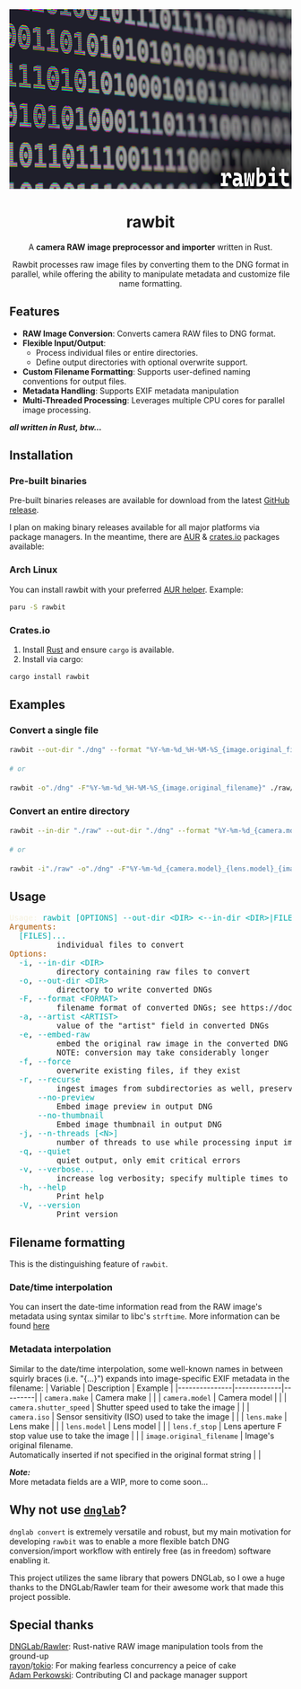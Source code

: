 <div align="center">
<img width="640" height="320" src="https://raw.githubusercontent.com/cartercanedy/rawbit/refs/heads/master/res/rawbit.png"/>
<br>

# rawbit

A **camera RAW image preprocessor and importer** written in Rust.  

Rawbit processes raw image files by converting them to the DNG format in parallel,
while offering the ability to manipulate metadata and customize file name formatting.

</div>

## Features

- **RAW Image Conversion**: Converts camera RAW files to DNG format.
- **Flexible Input/Output**:
  - Process individual files or entire directories.
  - Define output directories with optional overwrite support.
- **Custom Filename Formatting**: Supports user-defined naming conventions for output files.
- **Metadata Handling**: Supports EXIF metadata manipulation
- **Multi-Threaded Processing**: Leverages multiple CPU cores for parallel image processing.

*__all written in Rust, btw...__*

## Installation

### Pre-built binaries
Pre-built binaries releases are available for download from the latest [GitHub release](https://github.com/cartercanedy/rawbit/releases/latest).

I plan on making binary releases available for all major platforms via package managers.
In the meantime, there are [AUR](https://aur.archlinux.org) & [crates.io](https://crates.io) packages available:

### Arch Linux

You can install rawbit with your preferred [AUR helper](https://wiki.archlinux.org/title/AUR_helpers). Example:

```sh
paru -S rawbit
```

### Crates.io

1. Install [Rust](https://www.rust-lang.org/tools/install) and ensure `cargo` is available.
2. Install via cargo:
```sh
cargo install rawbit
```

## Examples

### Convert a single file

```sh
rawbit --out-dir "./dng" --format "%Y-%m-%d_%H-%M-%S_{image.original_filename}" ./raw/ABC1234.ARW

# or 

rawbit -o"./dng" -F"%Y-%m-%d_%H-%M-%S_{image.original_filename}" ./raw/ABC1234.ARW
```

### Convert an entire directory

```sh
rawbit --in-dir "./raw" --out-dir "./dng" --format "%Y-%m-%d_{camera.model}_{lens.model}_{image.original_filename}"

# or

rawbit -i"./raw" -o"./dng" -F"%Y-%m-%d_{camera.model}_{lens.model}_{image.original_filename}"
```

## Usage

<pre>
<span style="color: #F5F1DE">Usage:</span> <span style="color: #00aaaa">rawbit</span> <span style="color: #00aaaa">[OPTIONS]</span> <span style="color: #00aaaa">--out-dir</span><span style="color: #00aaaa"> </span><span style="color: #00aaaa">&lt;DIR&gt;</span> <span style="color: #00aaaa">&lt;--in-dir &lt;DIR&gt;|FILES&gt;</span>
<span style="color: #aa5500">Arguments:</span>
  <span style="color: #00aaaa">[FILES]...</span>
          individual files to convert
<span style="color: #aa5500">Options:</span>
  <span style="color: #00aaaa">-i</span>, <span style="color: #00aaaa">--in-dir</span><span style="color: #00aaaa"> </span><span style="color: #00aaaa">&lt;DIR&gt;</span>
          directory containing raw files to convert
  <span style="color: #00aaaa">-o</span>, <span style="color: #00aaaa">--out-dir</span><span style="color: #00aaaa"> </span><span style="color: #00aaaa">&lt;DIR&gt;</span>
          directory to write converted DNGs
  <span style="color: #00aaaa">-F</span>, <span style="color: #00aaaa">--format</span><span style="color: #00aaaa"> </span><span style="color: #00aaaa">&lt;FORMAT&gt;</span>
          filename format of converted DNGs; see https://docs.rs/rawbit for info on syntax
  <span style="color: #00aaaa">-a</span>, <span style="color: #00aaaa">--artist</span><span style="color: #00aaaa"> </span><span style="color: #00aaaa">&lt;ARTIST&gt;</span>
          value of the "artist" field in converted DNGs
  <span style="color: #00aaaa">-e</span>, <span style="color: #00aaaa">--embed-raw</span>
          embed the original raw image in the converted DNG
          NOTE: conversion may take considerably longer
  <span style="color: #00aaaa">-f</span>, <span style="color: #00aaaa">--force</span>
          overwrite existing files, if they exist
  <span style="color: #00aaaa">-r</span>, <span style="color: #00aaaa">--recurse</span>
          ingest images from subdirectories as well, preserving directory structure in the output
      <span style="color: #00aaaa">--no-preview</span>
          Embed image preview in output DNG
      <span style="color: #00aaaa">--no-thumbnail</span>
          Embed image thumbnail in output DNG
  <span style="color: #00aaaa">-j</span>, <span style="color: #00aaaa">--n-threads</span><span style="color: #00aaaa"> [</span><span style="color: #00aaaa">&lt;N&gt;</span><span style="color: #00aaaa">]</span>
          number of threads to use while processing input images, defaults to number of CPUs
  <span style="color: #00aaaa">-q</span>, <span style="color: #00aaaa">--quiet</span>
          quiet output, only emit critical errors
  <span style="color: #00aaaa">-v</span>, <span style="color: #00aaaa">--verbose</span><span style="color: #00aaaa">...</span>
          increase log verbosity; specify multiple times to increase verbosity
  <span style="color: #00aaaa">-h</span>, <span style="color: #00aaaa">--help</span>
          Print help
  <span style="color: #00aaaa">-V</span>, <span style="color: #00aaaa">--version</span>
          Print version
</pre>

## Filename formatting

This is the distinguishing feature of `rawbit`.

### Date/time interpolation

You can insert the date-time information read from the RAW image's metadata using
syntax similar to libc's `strftime`.
More information can be found [here](https://docs.rs/chrono/latest/chrono/format/strftime/index.html)

### Metadata interpolation

Similar to the date/time interpolation, some well-known names in between squirly braces (i.e.
"{...}") expands into image-specific EXIF metadata in the filename:
| Variable      | Description | Example |
|---------------|-------------|---------|
| `camera.make` | Camera make | |
| `camera.model` | Camera model | |
| `camera.shutter_speed` | Shutter speed used to take the image | |
| `camera.iso` | Sensor sensitivity (ISO) used to take the image | |
| `lens.make` | Lens make | |
| `lens.model` | Lens model | |
| `lens.f_stop` | Lens aperture F stop value use to take the image | |
| `image.original_filename` | Image's original filename.<br>Automatically inserted if not specified in the original format string | |

*__Note:__*  
More metadata fields are a WIP, more to come soon...

## Why not use [`dnglab`](https://github.com/dnglab/dnglab)?

`dnglab convert` is extremely versatile and robust, but my main motivation for developing `rawbit` was to enable a more flexible batch DNG conversion/import workflow with entirely free (as in freedom) software enabling it.

This project utilizes the same library that powers DNGLab, so I owe a huge thanks to the DNGLab/Rawler team for their awesome work that made this project possible.

## Special thanks

[DNGLab/Rawler](https://github.com/dnglab/dnglab/blob/main/rawler): Rust-native RAW image manipulation tools from the ground-up  
[rayon](https://github.com/rayon-rs/rayon)/[tokio](https://github.com/tokio-rs/tokio): For making fearless concurrency a peice of cake  
[Adam Perkowski](https://github.com/adamperkowski): Contributing CI and package manager support  
